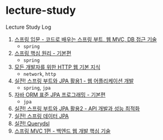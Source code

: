 # lecture-study

Lecture Study Log

1. [스프링 입문 - 코드로 배우는 스프링 부트, 웹 MVC, DB 접근 기술](./1)
   - `spring`
2. [스프링 핵심 원리 - 기본편](./2) 
   - `spring`
3. [모든 개발자를 위한 HTTP 웹 기본 지식](./3)
   - `network`, `http`
4. [실전! 스프링 부트와 JPA 활용1 - 웹 어플리케이션 개발](./4)
   - `spring`, `jpa`
5. [자바 ORM 표준 JPA 프로그래밍 - 기본편](./5)
   - `jpa`
6. [실전! 스프링 부트와 JPA 활용2 - API 개발과 성능 최적화](./6)
7. [실전! 스프링 데이터 JPA](./7)
8. [실전! Querydsl](./8)
9. [스프링 MVC 1편 - 백엔드 웹 개발 핵심 기술](./9)
